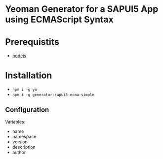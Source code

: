 # Yeoman Generator for a SAPUI5 App using ECMAScript Syntax

# Prerequistits
- [nodejs](https://nodejs.org/)

# Installation
- `npm i -g yo` 
- `npm i -g generator-sapui5-ecma-simple`

## Configuration
Variables:
- name
- namespace
- version
- description
- author